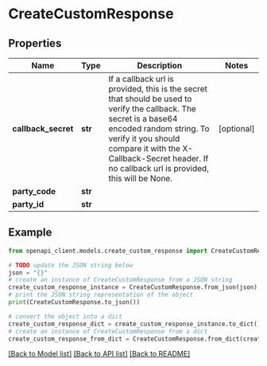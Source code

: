 # CreateCustomResponse


## Properties

Name | Type | Description | Notes
------------ | ------------- | ------------- | -------------
**callback_secret** | **str** | If a callback url is provided, this is the secret that should be used to verify the callback. The secret is a base64 encoded random string. To verify it you should compare it with the X-Callback-Secret header. If no callback url is provided, this will be None. | [optional] 
**party_code** | **str** |  | 
**party_id** | **str** |  | 

## Example

```python
from openapi_client.models.create_custom_response import CreateCustomResponse

# TODO update the JSON string below
json = "{}"
# create an instance of CreateCustomResponse from a JSON string
create_custom_response_instance = CreateCustomResponse.from_json(json)
# print the JSON string representation of the object
print(CreateCustomResponse.to_json())

# convert the object into a dict
create_custom_response_dict = create_custom_response_instance.to_dict()
# create an instance of CreateCustomResponse from a dict
create_custom_response_from_dict = CreateCustomResponse.from_dict(create_custom_response_dict)
```
[[Back to Model list]](../README.md#documentation-for-models) [[Back to API list]](../README.md#documentation-for-api-endpoints) [[Back to README]](../README.md)


